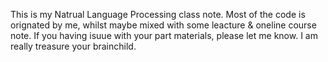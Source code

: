 This is my Natrual Language Processing class note.
Most of the code is orignated by me, whilst maybe mixed with some leacture & oneline course note.
If you having isuue with your part materials, please let me know. I am really treasure your brainchild.